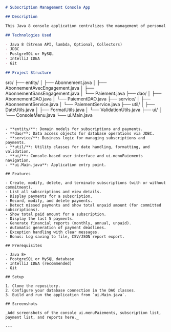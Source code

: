 
```markdown
# Subscription Management Console App

## Description

This Java 8 console application centralizes the management of personal and professional subscriptions. It enables users and financial managers to track subscription deadlines, detect missed payments, and generate financial reports for real and forecasted costs.

## Technologies Used

- Java 8 (Stream API, lambda, Optional, Collectors)
- JDBC
- PostgreSQL or MySQL
- IntelliJ IDEA
- Git

## Project Structure

```
src/
├── entity/
│   ├── Abonnement.java
│   ├── AbonnementAvecEngagement.java
│   ├── AbonnementSansEngagement.java
│   └── Paiement.java
├── dao/
│   ├── AbonnementDAO.java
│   └── PaiementDAO.java
├── service/
│   ├── AbonnementService.java
│   └── PaiementService.java
├── util/
│   ├── DateUtils.java
│   ├── FormatUtils.java
│   └── ValidationUtils.java
├── ui/
│   └── ConsoleMenu.java
└── ui.Main.java
```

- **entity/**: Domain models for subscriptions and payments.
- **dao/**: Data access objects for database operations via JDBC.
- **service/**: Business logic for managing subscriptions and payments.
- **util/**: Utility classes for date handling, formatting, and validation.
- **ui/**: Console-based user interface and ui.menuPaiements navigation.
- **ui.Main.java**: Application entry point.

## Features

- Create, modify, delete, and terminate subscriptions (with or without commitment).
- List all subscriptions and view details.
- Display payments for a subscription.
- Record, modify, and delete payments.
- Detect missed payments and show total unpaid amount (for committed subscriptions).
- Show total paid amount for a subscription.
- Display the last 5 payments.
- Generate financial reports (monthly, annual, unpaid).
- Automatic generation of payment deadlines.
- Exception handling with clear messages.
- Bonus: Log saving to file, CSV/JSON report export.

## Prerequisites

- Java 8+
- PostgreSQL or MySQL database
- IntelliJ IDEA (recommended)
- Git

## Setup

1. Clone the repository.
2. Configure your database connection in the DAO classes.
3. Build and run the application from `ui.Main.java`.

## Screenshots

_Add screenshots of the console ui.menuPaiements, subscription list, payment list, and reports here._

---

```
